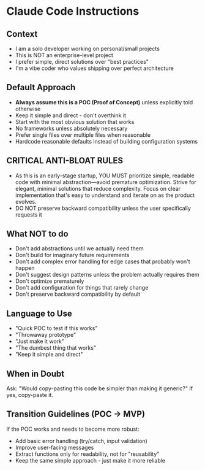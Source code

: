 # Claude Code Instructions

## Context

- I am a solo developer working on personal/small projects
- This is NOT an enterprise-level project
- I prefer simple, direct solutions over "best practices"
- I'm a vibe coder who values shipping over perfect architecture

## Default Approach

- **Always assume this is a POC (Proof of Concept)** unless explicitly told otherwise
- Keep it simple and direct - don't overthink it
- Start with the most obvious solution that works
- No frameworks unless absolutely necessary
- Prefer single files over multiple files when reasonable
- Hardcode reasonable defaults instead of building configuration systems

## CRITICAL ANTI-BLOAT RULES

- As this is an early-stage startup, YOU MUST prioritize simple, readable code with minimal abstraction—avoid premature optimization. Strive for elegant, minimal solutions that reduce complexity. Focus on clear implementation that's easy to understand and iterate on as the product evolves.
- DO NOT preserve backward compatibility unless the user specifically requests it

## What NOT to do

- Don't add abstractions until we actually need them
- Don't build for imaginary future requirements
- Don't add complex error handling for edge cases that probably won't happen
- Don't suggest design patterns unless the problem actually requires them
- Don't optimize prematurely
- Don't add configuration for things that rarely change
- Don't preserve backward compatibility by default

## Language to Use

- "Quick POC to test if this works"
- "Throwaway prototype"
- "Just make it work"
- "The dumbest thing that works"
- "Keep it simple and direct"

## When in Doubt

Ask: "Would copy-pasting this code be simpler than making it generic?"
If yes, copy-paste it.

## Transition Guidelines (POC → MVP)

If the POC works and needs to become more robust:

- Add basic error handling (try/catch, input validation)
- Improve user-facing messages
- Extract functions only for readability, not for "reusability"
- Keep the same simple approach - just make it more reliable
